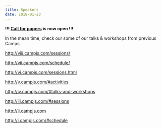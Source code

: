 ```yaml
---
title: Speakers
date: 2018-01-23
---
```


**!!! [Call for papers](/call-for-papers) is now open !!!**

In the mean time, check our some of our talks & workshops from previous Camps.

http://viii.campjs.com/sessions/

http://vii.campjs.com/schedule/

http://vi.campjs.com/sessions.html

http://v.campjs.com/#activities

http://iv.campjs.com/#talks-and-workshops

http://iii.campjs.com/#sessions

http://ii.campjs.com

http://i.campjs.com/#schedule
